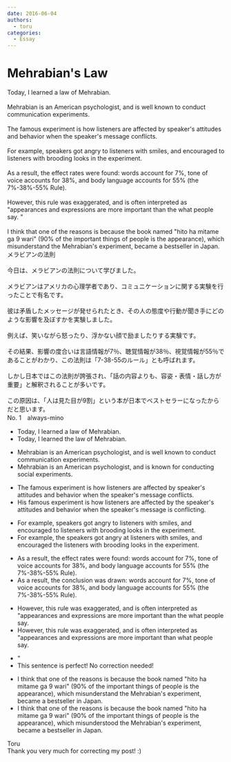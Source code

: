 ```yaml
---
date: 2016-06-04
authors:
  - toru
categories:
  - Essay
---
```


<h1 id="subject_show">Mehrabian's Law</h1>
<div class="date" hidden>Jun 4, 2016 16:36</div>
<div id="post"><div id="body_show_ori">
Today, I learned a law of Mehrabian.<br/><br/>Mehrabian is an American psychologist, and is well known to conduct communication experiments.<br/><br/>The famous experiment is how listeners are affected by speaker's attitudes and behavior when the speaker's message conflicts.<br/><br/>For example, speakers got angry to listeners with smiles, and encouraged to listeners with brooding looks in the experiment.<br/><br/>As a result, the effect rates were found: words account for 7%, tone of voice accounts for 38%, and body language accounts for 55% (the 7%-38%-55% Rule).<br/><br/>However, this rule was exaggerated, and is often interpreted as "appearances and expressions are more important than the what people say. "<br/><br/>I think that one of the reasons is because the book named "hito ha mitame ga 9 wari" (90% of the important things of people is the appearance), which misunderstand the Mehrabian's experiment, became a bestseller in Japan. 
</div></div>

<!-- more -->

<div id="post_ja"><div id="body_show_mo">
メラビアンの法則<br/><br/>今日は、メラビアンの法則について学びました。<br/><br/>メラビアンはアメリカの心理学者であり、コミュニケーションに関する実験を行ったことで有名です。<br/><br/>彼は矛盾したメッセージが発せられたとき、その人の態度や行動が聞き手にどのような影響を及ぼすかを実験しました。<br/><br/>例えば、笑いながら怒ったり、浮かない顔で励ましたりする実験です。<br/><br/>その結果、影響の度合いは言語情報が7％、聴覚情報が38％、視覚情報が55％であることがわかり、この法則は「7-38-55のルール」とも呼ばれます。<br/><br/>しかし日本ではこの法則が誇張され、「話の内容よりも、容姿・表情・話し方が重要」と解釈されることが多いです。<br/><br/>この原因は、「人は見た目が9割」という本が日本でベストセラーになったからだと思います。
</div></div>
<div id="block"><div class="first_name"> No. 1　<span class="just_name">always-mino</span></div><div id="block2">
<ul class="correction_field">
<li class="incorrect">Today, I learned a law of Mehrabian.</li>
<li class="corrected correct">
Today, I learned the law of Mehrabian.
</li>
</ul>
<ul class="correction_field">
<li class="incorrect">Mehrabian is an American psychologist, and is well known to conduct communication experiments.</li>
<li class="corrected correct">
Mehrabian is an American psychologist, and is known for conducting social experiments.
</li>
</ul>
<ul class="correction_field">
<li class="incorrect">The famous experiment is how listeners are affected by speaker's attitudes and behavior when the speaker's message conflicts.</li>
<li class="corrected correct">
His famous experiment is how listeners are affected by the speaker's attitudes and behavior when the speaker's message is conflicting.
</li>
</ul>
<ul class="correction_field">
<li class="incorrect">For example, speakers got angry to listeners with smiles, and encouraged to listeners with brooding looks in the experiment.</li>
<li class="corrected correct">
For example, the speakers got angry at listeners with smiles, and encouraged the listeners with brooding looks in the experiment.
</li>
</ul>
<ul class="correction_field">
<li class="incorrect">As a result, the effect rates were found: words account for 7%, tone of voice accounts for 38%, and body language accounts for 55% (the 7%-38%-55% Rule).</li>
<li class="corrected correct">
As a result, the conclusion was drawn: words account for 7%, tone of voice accounts for 38%, and body language accounts for 55% (the 7%-38%-55% Rule).
</li>
</ul>
<ul class="correction_field">
<li class="incorrect">However, this rule was exaggerated, and is often interpreted as "appearances and expressions are more important than the what people say.</li>
<li class="corrected correct">
However, this rule was exaggerated, and is often interpreted as "appearances and expressions are more important than what people say.
</li>
</ul>
<ul class="correction_field">
<li class="incorrect">"</li>
<li class="corrected perfect">This sentence is perfect! No correction needed!</li>
</ul>
<ul class="correction_field">
<li class="incorrect">I think that one of the reasons is because the book named "hito ha mitame ga 9 wari" (90% of the important things of people is the appearance), which misunderstand the Mehrabian's experiment, became a bestseller in Japan.</li>
<li class="corrected correct">
I think that one of the reasons is because the book named "hito ha mitame ga 9 wari" (90% of the important things of people is the appearance), which misunderstood the Mehrabian's experiment, became a bestseller in Japan.
</li>
</ul>
</div><div class="name"><span class="just_name">Toru</span><br>
Thank you very much for correcting my post! :)
</div>
</div>
